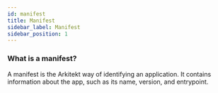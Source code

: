 ```yaml
---
id: manifest
title: Manifest
sidebar_label: Manifest
sidebar_position: 1
---
```


### What is a manifest?

A manifest is the Arkitekt way of identifying an application. It contains information about the app,
such as its name, version, and entrypoint.



